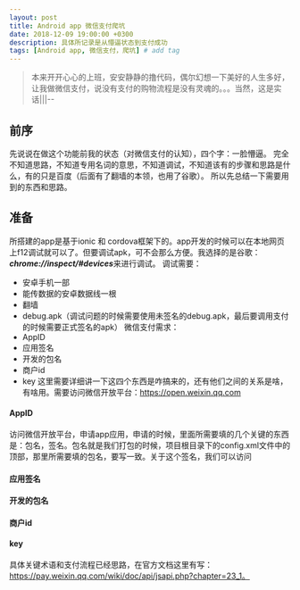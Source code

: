 ```yaml
---
layout: post
title: Android app 微信支付爬坑
date: 2018-12-09 19:00:00 +0300
description: 具体所记录是从懵逼状态到支付成功
tags: [Android app, 微信支付，爬坑] # add tag
---
```


> 本来开开心心的上班，安安静静的撸代码，偶尔幻想一下美好的人生多好，让我做微信支付，说没有支付的购物流程是没有灵魂的。。。当然，这是实话|||--

## 前序
先说说在做这个功能前我的状态（对微信支付的认知），四个字：一脸懵逼。
完全不知道思路，不知道专用名词的意思，不知道调试，不知道该有的步骤和思路是什么，有的只是百度（后面有了翻墙的本领，也用了谷歌）。
所以先总结一下需要用到的东西和思路。
## 准备
所搭建的app是基于ionic 和 cordova框架下的。app开发的时候可以在本地网页上f12调试就可以了。但要调试apk，可不会那么方便。我选择的是谷歌：***chrome://inspect/#devices***来进行调试。
调试需要：
- 安卓手机一部
- 能传数据的安卓数据线一根
- 翻墙
- debug.apk（调试问题的时候需要使用未签名的debug.apk，最后要调用支付的时候需要正式签名的apk）
微信支付需求：
- AppID
- 应用签名
- 开发的包名
- 商户id
- key
这里需要详细讲一下这四个东西是咋搞来的，还有他们之间的关系是啥，有啥用。需要访问微信开放平台：https://open.weixin.qq.com
#### AppID
访问微信开放平台，申请app应用，申请的时候，里面所需要填的几个关键的东西是：包名，签名。包名就是我们打包的时候，项目根目录下的config.xml文件中的顶部，那里所需要填的包名，要写一致。关于这个签名，我们可以访问
#### 应用签名

#### 开发的包名

#### 商户id

#### key

具体关键术语和支付流程已经思路，在官方文档这里有写：https://pay.weixin.qq.com/wiki/doc/api/jsapi.php?chapter=23_1。